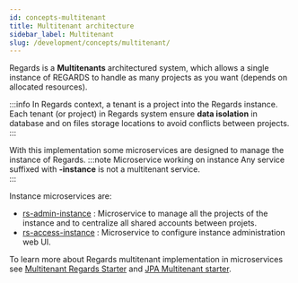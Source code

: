 ```yaml
---
id: concepts-multitenant
title: Multitenant architecture
sidebar_label: Multitenant
slug: /development/concepts/multitenant/
---
```


Regards is a **Multitenants** architectured system, which allows a single instance of REGARDS to handle as many
projects as you want (depends on allocated resources).

:::info
In Regards context, a tenant is a project into the Regards instance.
Each tenant (or project) in Regards system ensure **data isolation** in database and on files storage locations to avoid
conflicts between projects.
:::

With this implementation some microservices are designed to manage the instance of Regards.
:::note Microservice working on instance
Any service suffixed with **-instance** is not a multitenant service.  
:::

Instance microservices are:

- [rs-admin-instance](../backend/regards/admin-instance/overview.md) : Microservice to manage all the projects of the
  instance and to centralize all shared accounts between projets.
- [rs-access-instance](../backend/regards/access-instance/overview.md) : Microservice to configure instance
  administration
  web UI.

To learn more about Regards multitenant implementation in microservices
see [Multitenant Regards Starter](../framework/starters/multitenant-starter.md)
and [JPA Multitenant starter](../framework/starters/jpa-multitenant-starter.md).